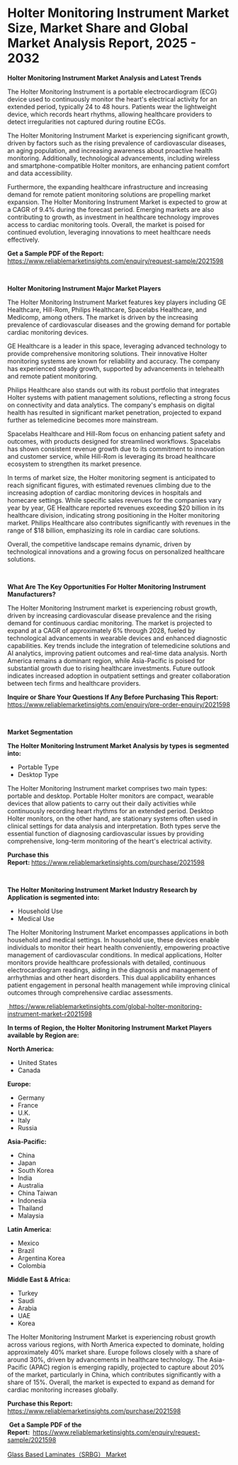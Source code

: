 <p><h1>Holter Monitoring Instrument Market Size, Market Share and Global Market Analysis Report, 2025 - 2032</h1></p><p><strong>Holter Monitoring Instrument Market Analysis and Latest Trends</strong></p>
<p><p>The Holter Monitoring Instrument is a portable electrocardiogram (ECG) device used to continuously monitor the heart's electrical activity for an extended period, typically 24 to 48 hours. Patients wear the lightweight device, which records heart rhythms, allowing healthcare providers to detect irregularities not captured during routine ECGs.</p><p>The Holter Monitoring Instrument Market is experiencing significant growth, driven by factors such as the rising prevalence of cardiovascular diseases, an aging population, and increasing awareness about proactive health monitoring. Additionally, technological advancements, including wireless and smartphone-compatible Holter monitors, are enhancing patient comfort and data accessibility. </p><p>Furthermore, the expanding healthcare infrastructure and increasing demand for remote patient monitoring solutions are propelling market expansion. The Holter Monitoring Instrument Market is expected to grow at a CAGR of 9.4% during the forecast period. Emerging markets are also contributing to growth, as investment in healthcare technology improves access to cardiac monitoring tools. Overall, the market is poised for continued evolution, leveraging innovations to meet healthcare needs effectively.</p></p>
<p><strong>Get a Sample PDF of the Report:&nbsp;</strong> <a href="https://www.reliablemarketinsights.com/enquiry/request-sample/2021598?utm_campaign=2631&utm_medium=2&utm_source=Github&utm_content=ia&utm_term=29032025&utm_id=holter-monitoring-instrument">https://www.reliablemarketinsights.com/enquiry/request-sample/2021598</a></p>
<p>&nbsp;</p>
<p><strong>Holter Monitoring Instrument Major Market Players</strong></p>
<p><p>The Holter Monitoring Instrument Market features key players including GE Healthcare, Hill-Rom, Philips Healthcare, Spacelabs Healthcare, and Medicomp, among others. The market is driven by the increasing prevalence of cardiovascular diseases and the growing demand for portable cardiac monitoring devices.</p><p>GE Healthcare is a leader in this space, leveraging advanced technology to provide comprehensive monitoring solutions. Their innovative Holter monitoring systems are known for reliability and accuracy. The company has experienced steady growth, supported by advancements in telehealth and remote patient monitoring.</p><p>Philips Healthcare also stands out with its robust portfolio that integrates Holter systems with patient management solutions, reflecting a strong focus on connectivity and data analytics. The company's emphasis on digital health has resulted in significant market penetration, projected to expand further as telemedicine becomes more mainstream.</p><p>Spacelabs Healthcare and Hill-Rom focus on enhancing patient safety and outcomes, with products designed for streamlined workflows. Spacelabs has shown consistent revenue growth due to its commitment to innovation and customer service, while Hill-Rom is leveraging its broad healthcare ecosystem to strengthen its market presence.</p><p>In terms of market size, the Holter monitoring segment is anticipated to reach significant figures, with estimated revenues climbing due to the increasing adoption of cardiac monitoring devices in hospitals and homecare settings. While specific sales revenues for the companies vary year by year, GE Healthcare reported revenues exceeding $20 billion in its healthcare division, indicating strong positioning in the Holter monitoring market. Philips Healthcare also contributes significantly with revenues in the range of $18 billion, emphasizing its role in cardiac care solutions.</p><p>Overall, the competitive landscape remains dynamic, driven by technological innovations and a growing focus on personalized healthcare solutions.</p></p>
<p>&nbsp;</p>
<p><strong>What Are The Key Opportunities For Holter Monitoring Instrument Manufacturers?</strong></p>
<p><p>The Holter Monitoring Instrument market is experiencing robust growth, driven by increasing cardiovascular disease prevalence and the rising demand for continuous cardiac monitoring. The market is projected to expand at a CAGR of approximately 6% through 2028, fueled by technological advancements in wearable devices and enhanced diagnostic capabilities. Key trends include the integration of telemedicine solutions and AI analytics, improving patient outcomes and real-time data analysis. North America remains a dominant region, while Asia-Pacific is poised for substantial growth due to rising healthcare investments. Future outlook indicates increased adoption in outpatient settings and greater collaboration between tech firms and healthcare providers.</p></p>
<p><strong>Inquire or Share Your Questions If Any Before Purchasing This Report:</strong> <a href="https://www.reliablemarketinsights.com/enquiry/pre-order-enquiry/2021598?utm_campaign=2631&utm_medium=2&utm_source=Github&utm_content=ia&utm_term=29032025&utm_id=holter-monitoring-instrument">https://www.reliablemarketinsights.com/enquiry/pre-order-enquiry/2021598</a></p>
<p>&nbsp;</p>
<p><strong>Market Segmentation</strong></p>
<p><strong>The Holter Monitoring Instrument Market Analysis by types is segmented into:</strong></p>
<p><ul><li>Portable Type</li><li>Desktop Type</li></ul></p>
<p><p>The Holter Monitoring Instrument market comprises two main types: portable and desktop. Portable Holter monitors are compact, wearable devices that allow patients to carry out their daily activities while continuously recording heart rhythms for an extended period. Desktop Holter monitors, on the other hand, are stationary systems often used in clinical settings for data analysis and interpretation. Both types serve the essential function of diagnosing cardiovascular issues by providing comprehensive, long-term monitoring of the heart's electrical activity.</p></p>
<p><strong>Purchase this Report:&nbsp;</strong><a href="https://www.reliablemarketinsights.com/purchase/2021598?utm_campaign=2631&utm_medium=2&utm_source=Github&utm_content=ia&utm_term=29032025&utm_id=holter-monitoring-instrument">https://www.reliablemarketinsights.com/purchase/2021598</a></p>
<p>&nbsp;</p>
<p><strong>The Holter Monitoring Instrument Market Industry Research by Application is segmented into:</strong></p>
<p><ul><li>Household Use</li><li>Medical Use</li></ul></p>
<p><p>The Holter Monitoring Instrument Market encompasses applications in both household and medical settings. In household use, these devices enable individuals to monitor their heart health conveniently, empowering proactive management of cardiovascular conditions. In medical applications, Holter monitors provide healthcare professionals with detailed, continuous electrocardiogram readings, aiding in the diagnosis and management of arrhythmias and other heart disorders. This dual applicability enhances patient engagement in personal health management while improving clinical outcomes through comprehensive cardiac assessments.</p></p>
<p><a href="https://www.reliablemarketinsights.com/global-holter-monitoring-instrument-market-r2021598?utm_campaign=2631&utm_medium=2&utm_source=Github&utm_content=ia&utm_term=29032025&utm_id=holter-monitoring-instrument">&nbsp;https://www.reliablemarketinsights.com/global-holter-monitoring-instrument-market-r2021598</a></p>
<p><strong>In terms of Region, the Holter Monitoring Instrument Market Players available by Region are:</strong></p>
<p>
    <p> <strong> North America: </strong>
        <ul>
            <li>United States</li>
            <li>Canada</li>
        </ul>
        </p> 
    <p> <strong> Europe: </strong>
        <ul>
            <li>Germany</li>
            <li>France</li>
            <li>U.K.</li>
            <li>Italy</li>
            <li>Russia</li>
        </ul>
        </p> 
    <p> <strong> Asia-Pacific: </strong>
        <ul>
            <li>China</li>
            <li>Japan</li>
            <li>South Korea</li>
            <li>India</li>
            <li>Australia</li>
            <li>China Taiwan</li>
            <li>Indonesia</li>
            <li>Thailand</li>
            <li>Malaysia</li>
        </ul>
        </p> 
    <p> <strong> Latin America: </strong>
        <ul>
            <li>Mexico</li>
            <li>Brazil</li>
            <li>Argentina Korea</li>
            <li>Colombia</li>
        </ul>
        </p> 
    <p> <strong> Middle East & Africa: </strong>
        <ul>
            <li>Turkey</li>
            <li>Saudi</li>
            <li>Arabia</li>
            <li>UAE</li>
            <li>Korea</li>
        </ul>
    </p>
    </p>
<p><p>The Holter Monitoring Instrument Market is experiencing robust growth across various regions, with North America expected to dominate, holding approximately 40% market share. Europe follows closely with a share of around 30%, driven by advancements in healthcare technology. The Asia-Pacific (APAC) region is emerging rapidly, projected to capture about 20% of the market, particularly in China, which contributes significantly with a share of 15%. Overall, the market is expected to expand as demand for cardiac monitoring increases globally.</p></p>
<p><strong>Purchase this Report: </strong><a href="https://www.reliablemarketinsights.com/purchase/2021598?utm_campaign=2631&utm_medium=2&utm_source=Github&utm_content=ia&utm_term=29032025&utm_id=holter-monitoring-instrument">https://www.reliablemarketinsights.com/purchase/2021598</a></p>
<p>&nbsp;<strong>Get a Sample PDF of the Report:&nbsp;&nbsp;</strong><a href="https://www.reliablemarketinsights.com/enquiry/request-sample/2021598?utm_campaign=2631&utm_medium=2&utm_source=Github&utm_content=ia&utm_term=29032025&utm_id=holter-monitoring-instrument">https://www.reliablemarketinsights.com/enquiry/request-sample/2021598</a></p>
<p><strong></strong></p>
<p><p><a href="https://github.com/alberthagorsuch/Market-Research-Report-List-1/blob/main/glass-based-laminatessrbg-market.md?utm_campaign=2631&utm_medium=2&utm_source=Github&utm_content=ia&utm_term=29032025&utm_id=holter-monitoring-instrument">Glass Based Laminates（SRBG） Market</a></p></p>